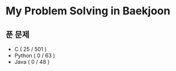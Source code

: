 # My Problem Solving in Baekjoon

## 푼 문제 
 * C ( 25 / 501 )
 * Python ( 0 / 63 )
 * Java ( 0 / 48 )
 